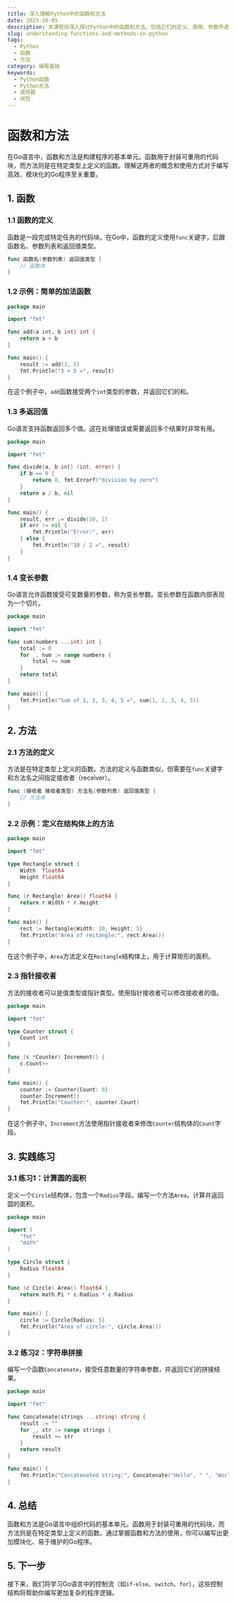 ```yaml
---
title: 深入理解Python中的函数和方法
date: 2023-10-05
description: 本课程将深入探讨Python中的函数和方法，包括它们的定义、调用、参数传递以及高级特性如装饰器和闭包。
slug: understanding-functions-and-methods-in-python
tags:
  - Python
  - 函数
  - 方法
category: 编程基础
keywords:
  - Python函数
  - Python方法
  - 装饰器
  - 闭包
---
```


# 函数和方法

在Go语言中，函数和方法是构建程序的基本单元。函数用于封装可重用的代码块，而方法则是在特定类型上定义的函数。理解这两者的概念和使用方式对于编写高效、模块化的Go程序至关重要。

## 1. 函数

### 1.1 函数的定义

函数是一段完成特定任务的代码块。在Go中，函数的定义使用`func`关键字，后跟函数名、参数列表和返回值类型。

```go
func 函数名(参数列表) 返回值类型 {
    // 函数体
}
```

### 1.2 示例：简单的加法函数

```go
package main

import "fmt"

func add(a int, b int) int {
    return a + b
}

func main() {
    result := add(3, 5)
    fmt.Println("3 + 5 =", result)
}
```

在这个例子中，`add`函数接受两个`int`类型的参数，并返回它们的和。

### 1.3 多返回值

Go语言支持函数返回多个值。这在处理错误或需要返回多个结果时非常有用。

```go
package main

import "fmt"

func divide(a, b int) (int, error) {
    if b == 0 {
        return 0, fmt.Errorf("division by zero")
    }
    return a / b, nil
}

func main() {
    result, err := divide(10, 2)
    if err != nil {
        fmt.Println("Error:", err)
    } else {
        fmt.Println("10 / 2 =", result)
    }
}
```

### 1.4 变长参数

Go语言允许函数接受可变数量的参数，称为变长参数。变长参数在函数内部表现为一个切片。

```go
package main

import "fmt"

func sum(numbers ...int) int {
    total := 0
    for _, num := range numbers {
        total += num
    }
    return total
}

func main() {
    fmt.Println("Sum of 1, 2, 3, 4, 5 =", sum(1, 2, 3, 4, 5))
}
```

## 2. 方法

### 2.1 方法的定义

方法是在特定类型上定义的函数。方法的定义与函数类似，但需要在`func`关键字和方法名之间指定接收者（receiver）。

```go
func (接收者 接收者类型) 方法名(参数列表) 返回值类型 {
    // 方法体
}
```

### 2.2 示例：定义在结构体上的方法

```go
package main

import "fmt"

type Rectangle struct {
    Width  float64
    Height float64
}

func (r Rectangle) Area() float64 {
    return r.Width * r.Height
}

func main() {
    rect := Rectangle{Width: 10, Height: 5}
    fmt.Println("Area of rectangle:", rect.Area())
}
```

在这个例子中，`Area`方法定义在`Rectangle`结构体上，用于计算矩形的面积。

### 2.3 指针接收者

方法的接收者可以是值类型或指针类型。使用指针接收者可以修改接收者的值。

```go
package main

import "fmt"

type Counter struct {
    Count int
}

func (c *Counter) Increment() {
    c.Count++
}

func main() {
    counter := Counter{Count: 0}
    counter.Increment()
    fmt.Println("Counter:", counter.Count)
}
```

在这个例子中，`Increment`方法使用指针接收者来修改`Counter`结构体的`Count`字段。

## 3. 实践练习

### 3.1 练习1：计算圆的面积

定义一个`Circle`结构体，包含一个`Radius`字段。编写一个方法`Area`，计算并返回圆的面积。

```go
package main

import (
    "fmt"
    "math"
)

type Circle struct {
    Radius float64
}

func (c Circle) Area() float64 {
    return math.Pi * c.Radius * c.Radius
}

func main() {
    circle := Circle{Radius: 5}
    fmt.Println("Area of circle:", circle.Area())
}
```

### 3.2 练习2：字符串拼接

编写一个函数`Concatenate`，接受任意数量的字符串参数，并返回它们的拼接结果。

```go
package main

import "fmt"

func Concatenate(strings ...string) string {
    result := ""
    for _, str := range strings {
        result += str
    }
    return result
}

func main() {
    fmt.Println("Concatenated string:", Concatenate("Hello", " ", "World"))
}
```

## 4. 总结

函数和方法是Go语言中组织代码的基本单元。函数用于封装可重用的代码块，而方法则是在特定类型上定义的函数。通过掌握函数和方法的使用，你可以编写出更加模块化、易于维护的Go程序。

## 5. 下一步

接下来，我们将学习Go语言中的控制流（如`if-else`、`switch`、`for`），这些控制结构将帮助你编写更加复杂的程序逻辑。